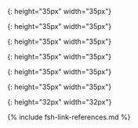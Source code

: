 

<!-- Gravity Confluence  -->
[Patient Stories]: (https://confluence.hl7.org/display/GRAV/Patient+Stories)
[Gravity Confluence Technology Pages]: https://confluence.hl7.org/display/GRAV/Technical+Workstream+Dashboard
[Gravity Project]:  https://confluence.hl7.org/display/GRAV/The+Gravity+Project

<!-- # Other IGs -->
[US Core Implementation Guide]: https://www.hl7.org/fhir/us/core/
[HL7 Structured Data Capture IG]: http://hl7.org/fhir/uv/sdc/STU3/extraction.html#structuremap-based-extraction
[Bulk Data exchange IG]: http://hl7.org/fhir/uv/bulkdata/

<!--# Technical IG Content -->
[SDOHCC Observation Screening Response]: StructureDefinition-SDOHCC-ObservationScreeningResponse.html
[SDOHCC Observation Assessment]: StructureDefinition-SDOHCC-ObservationAssessment.html
[SDOHCC ServiceRequest]: StructureDefinition-SDOHCC-ServiceRequest.html
[SDOHCC Task For Referral Management]: StructureDefinition-SDOHCC-TaskForReferralManagement.html
[SDOHCC Service Request]: StructureDefinition-SDOHCC-ServiceRequest.html
[SDOHCC Goal]: StructureDefinition-SDOHCC-Goal.html
[SDOHCC Procedure]: StructureDefinition-SDOHCC-Procedure.html
[SDOHCC Condition]: StructureDefinition-SDOHCC-Condition.html
[SDOHCC Consent]: StructureDefinition-SDOHCC-Consent.html

<!--# Document Sections -->
[Indirect Referral]: functional_use_cases.html#indirectreferral
[Indirect Referral Light]: functional_use_cases.html#indirectreferrallight
[Direct Referral]: functional_use_cases.html#directreferral
[Direct Referral Light]: functional_use_cases.html#directreferrallight
[Patient Workflow]: functional_use_cases.html#patientworkflow
[Survey Instrument Support]: survey_instrument_support.html
[Observations]: {{site.data.fhir.path}}observation.html
[Conditions]: {{site.data.fhir.path}}condition.html
[StructureMap]: {{site.data.fhir.path}}structuremap.html
[FHIR Mapping Language]: {{site.data.fhir.path}}mapping-language.html
[Exchange Workflow]: exchange_workflow.html
[Functional Use Cases]: functional_use_cases.html
[Capability Statements]: artifacts.html#capability-statements
[Data Modeling Framework]: sdoh_clinical_care_background.html#data-modeling-framework
[Checking Task Status]: checking_task_status.html
[Privacy and Security]: privacy_and_security.html

<!--# Icons -->
[patienticon]: ./Patient.png
{: height="35px" width="35px"}

[providericon]: Provider.png
{: height="35px" width="35px"}

[cboicon]: CBO.png
{: height="35px" width="35px"}

[ccicon]: CC.png
{: height="35px" width="35px"}

[cpicon]: CoordinationPlatform.png
{: height="35px" width="35px"}

[ehricon]: EHR.png
{: height="35px" width="35px"}

[fhiricon]: fhir-32.png
{: height="32px" width="32px"}

{% include fsh-link-references.md %}
